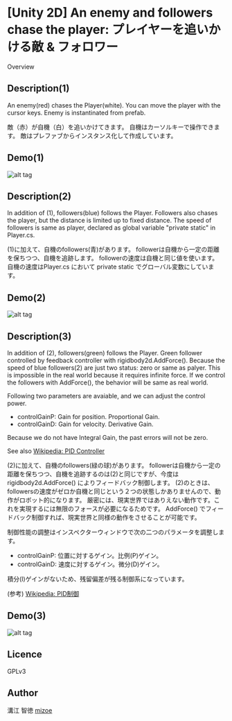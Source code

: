 [Unity 2D] An enemy and followers chase the player: プレイヤーを追いかける敵 & フォロワー
====

Overview

## Description(1)

An enemy(red) chases the Player(white).
You can move the player with the cursor keys.
Enemy is instantinated from prefab.

敵（赤）が自機（白）を追いかけてきます。
自機はカーソルキーで操作できます。
敵はプレファブからインスタンス化して作成しています。

## Demo(1)

![alt tag](https://github.com/mizoe/Unity_Chase2D/blob/master/Unity_Chase2D.gif)

## Description(2)

In addition of (1), followers(blue) follows the Player.
Followers also chases the player, but the distance is limited up to fixed distance.
The speed of followers is same as player, declared as global variable "private static" in Player.cs.

(1)に加えて、自機のfollowers(青)があります。
followerは自機から一定の距離を保ちつつ、自機を追跡します。
followerの速度は自機と同じ値を使います。
自機の速度はPlayer.cs において private static でグローバル変数にしています。

## Demo(2)

![alt tag](https://github.com/mizoe/Unity_Chase2D/blob/master/Unity_Chase2D_ef.gif)

## Description(3)

In addition of (2), followers(green) follows the Player.
Green follower controlled by feedback controller with rigidbody2d.AddForce().
Because the speed of blue followers(2) are just two status: zero or same as palyer.
This is impossible in the real world because it requires infinite force.
If we control the followers with AddForce(), the behavior will be same as real world.

Following two parameters are avaiable, and we can adjust the control power.
 - controlGainP: Gain for position. Proportional Gain.
 - controlGainD: Gain for velocity. Derivative Gain.

Because we do not have Integral Gain, the past errors will not be zero.

See also
[Wikipedia: PID Controller](http://en.wikipedia.org/wiki/PID_controller)

(2)に加えて、自機のfollowers(緑の球)があります。
followerは自機から一定の距離を保ちつつ、自機を追跡するのは(2)と同じですが、今度は rigidbody2d.AddForce() によりフィードバック制御します。
(2)のときは、followersの速度がゼロか自機と同じという２つの状態しかありませんので、動作がロボット的になります。
厳密には、現実世界ではありえない動作です。これを実現するには無限のフォースが必要になるためです。
AddForce() でフィードバック制御すれば、現実世界と同様の動作をさせることが可能です。

制御性能の調整はインスペクターウィンドウで次の二つのパラメータを調整します。
 - controlGainP: 位置に対するゲイン。比例(P)ゲイン。
 - controlGainD: 速度に対するゲイン。微分(D)ゲイン。

積分(I)ゲインがないため、残留偏差が残る制御系になっています。

(参考)
[Wikipedia: PID制御](http://ja.wikipedia.org/wiki/PID%E5%88%B6%E5%BE%A1)

## Demo(3)

![alt tag](https://github.com/mizoe/Unity_Chase2D/blob/master/Unity_Chase2D_control.gif)
## Licence

GPLv3

## Author

溝江 智徳 [mizoe](https://github.com/mizoe)
